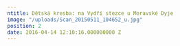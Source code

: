 ```yaml
---
ntitle: Dětská kresba: na Vydří stezce u Moravské Dyje
image: "/uploads/Scan_20150511_104652_u.jpg"
position: 2
date: 2016-04-14 12:10:16.000000000 Z
---
```

